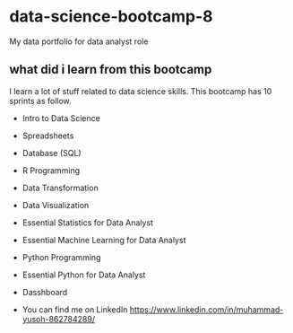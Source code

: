 # data-science-bootcamp-8
My data portfolio for data analyst role

## what did i learn from this bootcamp

I learn a lot of stuff related to data science skills. This bootcamp has 10 sprints as follow.

- Intro to Data Science
- Spreadsheets
- Database (SQL)
- R Programming
- Data Transformation
- Data Visualization
- Essential Statistics for Data Analyst
- Essential Machine Learning for Data Analyst
- Python Programming
- Essential Python for Data Analyst
- Dasshboard

- You can find me on LinkedIn https://www.linkedin.com/in/muhammad-yusoh-862784289/
  
